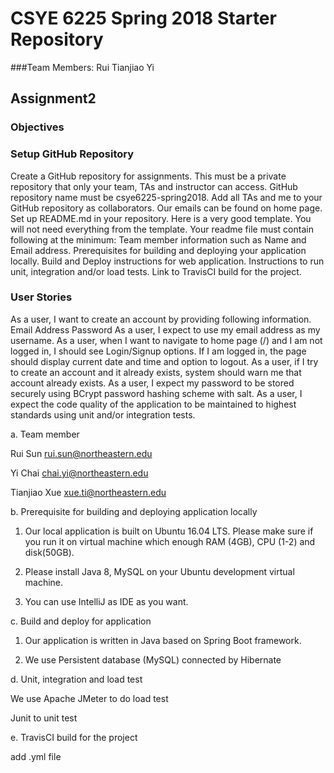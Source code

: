# CSYE 6225 Spring 2018 Starter Repository
###Team Members:
Rui
Tianjiao
Yi
## Assignment2
### Objectives
### Setup GitHub Repository
Create a GitHub repository for assignments. This must be a private repository that only your team, TAs and instructor can access.
GitHub repository name must be csye6225-spring2018.
Add all TAs and me to your GitHub repository as collaborators. Our emails can be found on home page.
Set up README.md in your repository. Here is a very good template. You will not need everything from the template. Your readme file must contain following at the minimum:
Team member information such as Name and Email address.
Prerequisites for building and deploying your application locally.
Build and Deploy instructions for web application.
Instructions to run unit, integration and/or load tests.
Link to TravisCI build for the project.
### User Stories
As a user, I want to create an account by providing following information.
Email Address
Password
As a user, I expect to use my email address as my username.
As a user, when I want to navigate to home page (/) and I am not logged in, I should see Login/Signup options. If I am logged in, the page should display current date and time and option to logout.
As a user, if I try to create an account and it already exists, system should warn me that account already exists.
As a user, I expect my password to be stored securely using BCrypt password hashing scheme with salt.
As a user, I expect the code quality of the application to be maintained to highest standards using unit and/or integration tests.


a.	Team member

Rui Sun   rui.sun@northeastern.edu

Yi Chai   chai.yi@northeastern.edu

Tianjiao Xue   xue.ti@northeastern.edu

b.	Prerequisite for building and deploying application locally

1)	Our local application is built on Ubuntu 16.04 LTS. Please make sure if you run it on virtual machine which enough RAM (4GB), CPU (1-2) and disk(50GB).

2)	Please install Java 8, MySQL on your Ubuntu development virtual machine.

3)	You can use IntelliJ as IDE as you want.


c.	Build and deploy for application

1)	Our application is written in Java based on Spring Boot framework. 

2)	We use Persistent database (MySQL) connected by Hibernate



d.	Unit, integration and load test

We use Apache JMeter to do load test

Junit to unit test


e.	TravisCI build for the project

add .yml file 


